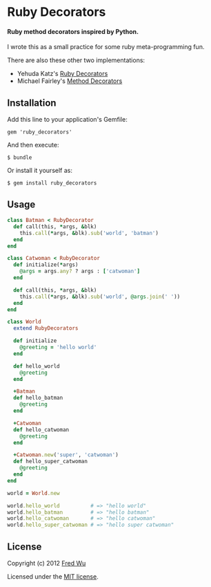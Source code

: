 # Ruby Decorators

#### Ruby method decorators inspired by Python.

I wrote this as a small practice for some ruby meta-programming fun.

There are also these other two implementations:

- Yehuda Katz's [Ruby Decorators](https://github.com/wycats/ruby_decorators)
- Michael Fairley's [Method Decorators](https://github.com/michaelfairley/method_decorators)

## Installation

Add this line to your application's Gemfile:

    gem 'ruby_decorators'

And then execute:

    $ bundle

Or install it yourself as:

    $ gem install ruby_decorators

## Usage

```ruby
class Batman < RubyDecorator
  def call(this, *args, &blk)
    this.call(*args, &blk).sub('world', 'batman')
  end
end

class Catwoman < RubyDecorator
  def initialize(*args)
    @args = args.any? ? args : ['catwoman']
  end

  def call(this, *args, &blk)
    this.call(*args, &blk).sub('world', @args.join(' '))
  end
end

class World
  extend RubyDecorators

  def initialize
    @greeting = 'hello world'
  end

  def hello_world
    @greeting
  end

  +Batman
  def hello_batman
    @greeting
  end

  +Catwoman
  def hello_catwoman
    @greeting
  end

  +Catwoman.new('super', 'catwoman')
  def hello_super_catwoman
    @greeting
  end
end

world = World.new

world.hello_world          # => "hello world"
world.hello_batman         # => "hello batman"
world.hello_catwoman       # => "hello catwoman"
world.hello_super_catwoman # => "hello super catwoman"
```

## License

Copyright (c) 2012 [Fred Wu](http://fredwu.me/)

Licensed under the [MIT license](http://fredwu.mit-license.org/).
